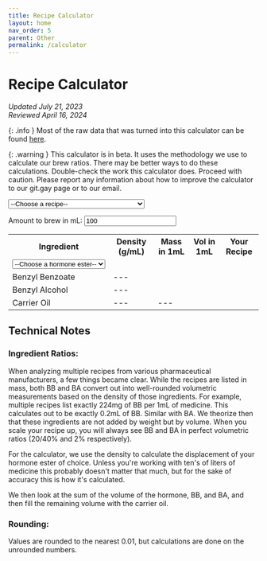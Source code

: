 ```yaml
---
title: Recipe Calculator
layout: home
nav_order: 5
parent: Other
permalink: /calculator
---
```


# Recipe Calculator

_Updated July 21, 2023_  
_Reviewed April 16, 2024_

{: .info }
Most of the raw data that was turned into this calculator can be found [here](/topics/recipes).

{: .warning }
This calculator is in beta. It uses the methodology we use to calculate our brew ratios. There may be better ways to do these calculations. Double-check the work this calculator does. Proceed with caution. Please report any information about how to improve the calculator to our git.gay page or to our email. 

<select name="recipe" id="recipe-select">
    <option value="none">--Choose a recipe--</option>
    <option value="E_PAR_20">Estradiol 20mg/mL Par Pharmaceuticals</option>
    <option value="E_PAR_40">Estradiol 40mg/mL Par Pharmaceuticals</option>
    <option value="T_SLAYBACK_200">Testosterone 200mg/mL Slayback Pharma</option>
</select>

<label for="brew-vol">Amount to brew in mL:</label>
<input type="number" id="brew-vol" name="brew-vol" value="100">

<table>
  <tr>
    <th>Ingredient</th>
    <th>Density (g/mL)</th>
    <th>Mass in 1mL</th>
    <th>Vol in 1mL</th>
    <th>Your Recipe</th>
  </tr>
  <tr>
    <td id="hormone_name">
      <select name="hormone" id="hormone-select">
        <option value="none">--Choose a hormone ester--</option>
        <option value="E">Estradiols (any)</option>
        <option value="TC">Testosterone Cypionate</option>
        <option value="TEn">Testosterone Enanthate</option>
        <option value="TU">Testosterone Undecanoate</option>
      </select>
    </td>
    <td id="hormone_density"></td>
    <td id="hormone_mass"></td>
    <td id="hormone_vol"></td>
    <td id="hormone_total"></td>
  </tr>
  <tr>
    <td>Benzyl Benzoate</td>
    <td>---</td>
    <td id="bb_mass"></td>
    <td id="bb_vol"></td>
    <td id="bb_total"></td>
  </tr>
  <tr>
    <td>Benzyl Alcohol</td>
    <td>---</td>
    <td id="ba_mass"></td>
    <td id="ba_vol"></td>
    <td id="ba_total"></td>
  </tr>
  <tr>
    <td id="oil_name">
      Carrier Oil
    </td>
    <td id="oil_density">---</td>
    <td id="oil_mass">---</td>
    <td id="oil_vol"></td>
    <td id="oil_total"></td>
  </tr>
</table>

## Technical Notes

### Ingredient Ratios:

When analyzing multiple recipes from various pharmaceutical manufacturers, a few things became clear. While the recipes are listed in mass, both BB and BA convert out into well-rounded volumetric measurements based on the density of those ingredients. For example, multiple recipes list exactly 224mg of BB per 1mL of medicine. This calculates out to be exactly 0.2mL of BB. Similar with BA. We theorize then that these ingredients are not added by weight but by volume. When you scale your recipe up, you will always see BB and BA in perfect volumetric ratios (20/40% and 2% respectively).  

For the calculator, we use the density to calculate the displacement of your hormone ester of choice. Unless you're working with ten's of liters of medicine this probably doesn't matter that much, but for the sake of accuracy this is how it's calculated.

We then look at the sum of the volume of the hormone, BB, and BA, and then fill the remaining volume with the carrier oil. 

### Rounding:
Values are rounded to the nearest 0.01, but calculations are done on the unrounded numbers.

<script src="/assets/scripts/recipe_calculator.js"/>
